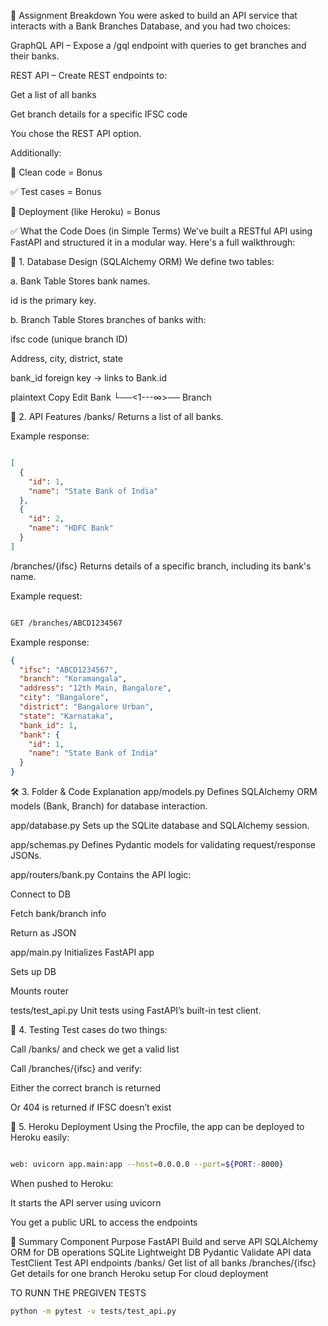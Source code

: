 📝 Assignment Breakdown
You were asked to build an API service that interacts with a Bank Branches Database, and you had two choices:

GraphQL API – Expose a /gql endpoint with queries to get branches and their banks.

REST API – Create REST endpoints to:

Get a list of all banks

Get branch details for a specific IFSC code

You chose the REST API option.

Additionally:

🧼 Clean code = Bonus

✅ Test cases = Bonus

🚀 Deployment (like Heroku) = Bonus

✅ What the Code Does (in Simple Terms)
We’ve built a RESTful API using FastAPI and structured it in a modular way. Here's a full walkthrough:

🔧 1. Database Design (SQLAlchemy ORM)
We define two tables:

a. Bank Table
Stores bank names.

id is the primary key.

b. Branch Table
Stores branches of banks with:

ifsc code (unique branch ID)

Address, city, district, state

bank_id foreign key → links to Bank.id

plaintext
Copy
Edit
Bank
 └──<1---∞>── Branch

🚀 2. API Features
/banks/
Returns a list of all banks.

Example response:

```json

[
  {
    "id": 1,
    "name": "State Bank of India"
  },
  {
    "id": 2,
    "name": "HDFC Bank"
  }
]
```
/branches/{ifsc}
Returns details of a specific branch, including its bank's name.

Example request:

```bash

GET /branches/ABCD1234567
```
Example response:

```json
{
  "ifsc": "ABCD1234567",
  "branch": "Koramangala",
  "address": "12th Main, Bangalore",
  "city": "Bangalore",
  "district": "Bangalore Urban",
  "state": "Karnataka",
  "bank_id": 1,
  "bank": {
    "id": 1,
    "name": "State Bank of India"
  }
}
```


🛠 3. Folder & Code Explanation
app/models.py
Defines SQLAlchemy ORM models (Bank, Branch) for database interaction.

app/database.py
Sets up the SQLite database and SQLAlchemy session.

app/schemas.py
Defines Pydantic models for validating request/response JSONs.

app/routers/bank.py
Contains the API logic:

Connect to DB

Fetch bank/branch info

Return as JSON

app/main.py
Initializes FastAPI app

Sets up DB

Mounts router

tests/test_api.py
Unit tests using FastAPI’s built-in test client.

🧪 4. Testing
Test cases do two things:

Call /banks/ and check we get a valid list

Call /branches/{ifsc} and verify:

Either the correct branch is returned

Or 404 is returned if IFSC doesn’t exist

🚀 5. Heroku Deployment
Using the Procfile, the app can be deployed to Heroku easily:

```bash

web: uvicorn app.main:app --host=0.0.0.0 --port=${PORT:-8000}
```
When pushed to Heroku:

It starts the API server using uvicorn

You get a public URL to access the endpoints

🧠 Summary
Component	Purpose
FastAPI	Build and serve API
SQLAlchemy	ORM for DB operations
SQLite	Lightweight DB
Pydantic	Validate API data
TestClient	Test API endpoints
/banks/	Get list of all banks
/branches/{ifsc}	Get details for one branch
Heroku setup	For cloud deployment


TO RUNN THE PREGIVEN TESTS 
```bash
python -m pytest -v tests/test_api.py 
```